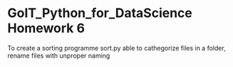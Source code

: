# GoIT_Python_for_DataScience Homework 6 

To create a sorting programme sort.py able to cathegorize files in a folder, rename files with unproper naming 
